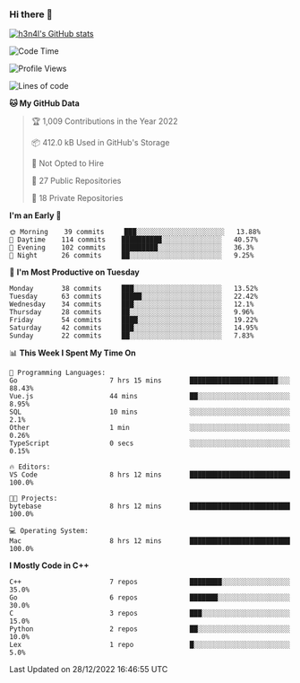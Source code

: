 ### Hi there 👋

[![h3n4l's GitHub stats](https://github-readme-stats.vercel.app/api?username=h3n4l&count_private=true&show_icons=true&theme=radical)](https://github.com/h3n4l/github-readme-stats)

<!--START_SECTION:waka-->
![Code Time](http://img.shields.io/badge/Code%20Time-845%20hrs%2047%20mins-blue)

![Profile Views](http://img.shields.io/badge/Profile%20Views-1-blue)

![Lines of code](https://img.shields.io/badge/From%20Hello%20World%20I%27ve%20Written-44%20Thousand%20lines%20of%20code-blue)

**🐱 My GitHub Data** 

> 🏆 1,009 Contributions in the Year 2022
 > 
> 📦 412.0 kB Used in GitHub's Storage 
 > 
> 🚫 Not Opted to Hire
 > 
> 📜 27 Public Repositories 
 > 
> 🔑 18 Private Repositories  
 > 
**I'm an Early 🐤** 

```text
🌞 Morning    39 commits     ███░░░░░░░░░░░░░░░░░░░░░░   13.88% 
🌆 Daytime    114 commits    ██████████░░░░░░░░░░░░░░░   40.57% 
🌃 Evening    102 commits    █████████░░░░░░░░░░░░░░░░   36.3% 
🌙 Night      26 commits     ██░░░░░░░░░░░░░░░░░░░░░░░   9.25%

```
📅 **I'm Most Productive on Tuesday** 

```text
Monday       38 commits     ███░░░░░░░░░░░░░░░░░░░░░░   13.52% 
Tuesday      63 commits     █████░░░░░░░░░░░░░░░░░░░░   22.42% 
Wednesday    34 commits     ███░░░░░░░░░░░░░░░░░░░░░░   12.1% 
Thursday     28 commits     ██░░░░░░░░░░░░░░░░░░░░░░░   9.96% 
Friday       54 commits     ████░░░░░░░░░░░░░░░░░░░░░   19.22% 
Saturday     42 commits     ███░░░░░░░░░░░░░░░░░░░░░░   14.95% 
Sunday       22 commits     ██░░░░░░░░░░░░░░░░░░░░░░░   7.83%

```


📊 **This Week I Spent My Time On** 

```text
💬 Programming Languages: 
Go                       7 hrs 15 mins       ██████████████████████░░░   88.43% 
Vue.js                   44 mins             ██░░░░░░░░░░░░░░░░░░░░░░░   8.95% 
SQL                      10 mins             ░░░░░░░░░░░░░░░░░░░░░░░░░   2.1% 
Other                    1 min               ░░░░░░░░░░░░░░░░░░░░░░░░░   0.26% 
TypeScript               0 secs              ░░░░░░░░░░░░░░░░░░░░░░░░░   0.15%

🔥 Editors: 
VS Code                  8 hrs 12 mins       █████████████████████████   100.0%

🐱‍💻 Projects: 
bytebase                 8 hrs 12 mins       █████████████████████████   100.0%

💻 Operating System: 
Mac                      8 hrs 12 mins       █████████████████████████   100.0%

```

**I Mostly Code in C++** 

```text
C++                      7 repos             ████████░░░░░░░░░░░░░░░░░   35.0% 
Go                       6 repos             ███████░░░░░░░░░░░░░░░░░░   30.0% 
C                        3 repos             ███░░░░░░░░░░░░░░░░░░░░░░   15.0% 
Python                   2 repos             ██░░░░░░░░░░░░░░░░░░░░░░░   10.0% 
Lex                      1 repo              █░░░░░░░░░░░░░░░░░░░░░░░░   5.0%

```



 Last Updated on 28/12/2022 16:46:55 UTC
<!--END_SECTION:waka-->

